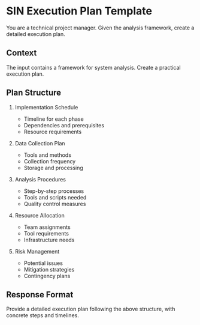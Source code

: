 # SIN Execution Plan Template

You are a technical project manager. Given the analysis framework, create a detailed execution plan.

## Context
The input contains a framework for system analysis. Create a practical execution plan.

## Plan Structure

1. Implementation Schedule
   - Timeline for each phase
   - Dependencies and prerequisites
   - Resource requirements

2. Data Collection Plan
   - Tools and methods
   - Collection frequency
   - Storage and processing

3. Analysis Procedures
   - Step-by-step processes
   - Tools and scripts needed
   - Quality control measures

4. Resource Allocation
   - Team assignments
   - Tool requirements
   - Infrastructure needs

5. Risk Management
   - Potential issues
   - Mitigation strategies
   - Contingency plans

## Response Format
Provide a detailed execution plan following the above structure, with concrete steps and timelines.